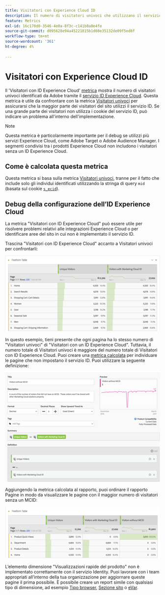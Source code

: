 ```yaml
---
title: Visitatori con Experience Cloud ID
description: Il numero di visitatori univoci che utilizzano il servizio Adobe Experience Cloud ID.
feature: Metrics
exl-id: 16c170d0-3546-4e0a-8f3c-c141b8a0e4fe
source-git-commit: d095628e94a45221815b1d08e35132de09f5ed8f
workflow-type: tm+mt
source-wordcount: '361'
ht-degree: 4%

---
```


# Visitatori con Experience Cloud ID

Il &#39;Visitatori con ID Experience Cloud&#39; [metrica](overview.md) mostra il numero di visitatori univoci identificati da Adobe tramite il [servizio ID Experience Cloud](https://experienceleague.adobe.com/docs/id-service/using/home.html?lang=it). Questa metrica è utile da confrontare con la metrica [Visitatori univoci](unique-visitors.md) per assicurarsi che la maggior parte dei visitatori del sito utilizzi il servizio ID. Se una grande parte dei visitatori non utilizza i cookie del servizio ID, può indicare un problema all&#39;interno dell&#39;implementazione.

>[!NOTE]
>
>Questa metrica è particolarmente importante per il debug se utilizzi più servizi Experience Cloud, come Adobe Target o Adobe Audience Manager. I segmenti condivisi tra i prodotti Experience Cloud non includono i visitatori senza un ID Experience Cloud.

## Come è calcolata questa metrica

Questa metrica si basa sulla metrica [Visitatori univoci](unique-visitors.md), tranne per il fatto che include solo gli individui identificati utilizzando la stringa di query `mid` (basata sul cookie [`s_ecid`](https://experienceleague.adobe.com/docs/core-services/interface/ec-cookies/cookies-analytics.html?lang=it)).

## Debug della configurazione dell’ID Experience Cloud

La metrica &quot;Visitatori con ID Experience Cloud&quot; può essere utile per risolvere problemi relativi alle integrazioni Experience Cloud o per identificare aree del sito in cui non è implementato il servizio ID.

Trascina &quot;Visitatori con ID Experience Cloud&quot; accanto a Visitatori univoci per confrontarli:

![Confronto visitatore univoco](assets/metric-mcvid1.png)

In questo esempio, tieni presente che ogni pagina ha lo stesso numero di &quot;Visitatori univoci&quot; di &quot;Visitatori con un ID Experience Cloud&quot;. Tuttavia, il numero totale di Visitatori univoci è maggiore del numero totale di Visitatori con ID Experience Cloud. Puoi creare una [metrica calcolata](../c-calcmetrics/cm-overview.md) per individuare le pagine che non impostano il servizio ID. Puoi utilizzare la seguente definizione:

![Definizione metrica calcolata](assets/metric-mcvid2.png)

Aggiungendo la metrica calcolata al rapporto, puoi ordinare il rapporto Pagine in modo da visualizzare le pagine con il maggior numero di visitatori senza un MCID:

![Pagine senza servizio ID](assets/metric-mcvid3.png)

L’elemento dimensione &quot;Visualizzazioni rapide del prodotto&quot; non è implementato correttamente con il servizio Identity. Puoi lavorare con i team appropriati all’interno della tua organizzazione per aggiornare queste pagine il prima possibile. È possibile creare un report simile con qualsiasi tipo di dimensione, ad esempio [Tipo browser](../dimensions/browser-type.md), [Sezione sito](../dimensions/site-section.md) o [eVar](../dimensions/evar.md).
